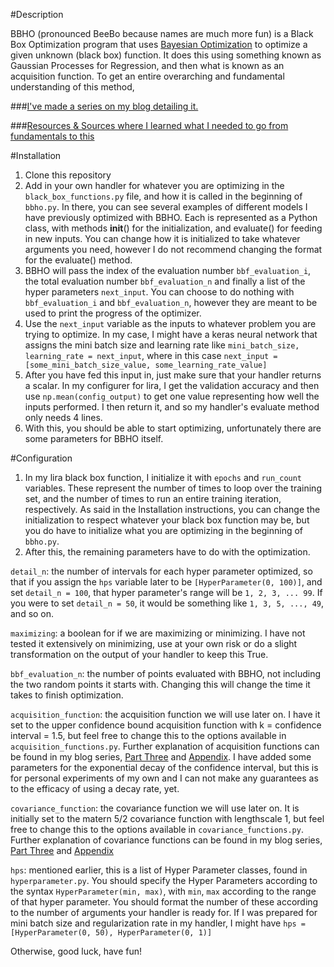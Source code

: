 #Description 

BBHO (pronounced BeeBo because names are much more fun) is a Black Box Optimization program that uses [Bayesian Optimization](https://arxiv.org/pdf/1206.2944.pdf) to optimize a given unknown (black box) function. It does this using something known as Gaussian Processes for Regression, and then what is known as an acquisition function. To get an entire overarching and fundamental understanding of this method, 

###[I've made a series on my blog detailing it.](https://dark-element.com/2016/10/10/bayesian-optimization-of-black-box-functions/)

###[Resources & Sources where I learned what I needed to go from fundamentals to this](https://dark-element.com/2016/10/14/bayesian-optimization-of-black-box-functions-appendix-and-sources-resources/#resources-sources)


#Installation 

1. Clone this repository
2. Add in your own handler for whatever you are optimizing in the `black_box_functions.py` file, and how it is called in the beginning of `bbho.py`. In there, you can see several examples of different models I have previously optimized with BBHO. Each is represented as a Python class, with methods __init__() for the initialization, and evaluate() for feeding in new inputs. You can change how it is initialized to take whatever arguments you need, however I do not recommend changing the format for the evaluate() method. 
3. BBHO will pass the index of the evaluation number `bbf_evaluation_i`, the total evaluation number `bbf_evaluation_n` and finally a list of the hyper parameters `next_input`. You can choose to do nothing with `bbf_evaluation_i` and `bbf_evaluation_n`, however they are meant to be used to print the progress of the optimizer. 
4. Use the `next_input` variable as the inputs to whatever problem you are trying to optimize. In my case, I might have a keras neural network that assigns the mini batch size and learning rate like `mini_batch_size, learning_rate = next_input`, where in this case `next_input = [some_mini_batch_size_value, some_learning_rate_value]`
5. After you have fed this input in, just make sure that your handler returns a scalar. In my configurer for lira, I get the validation accuracy and then use `np.mean(config_output)` to get one value representing how well the inputs performed. I then return it, and so my handler's evaluate method only needs 4 lines.
6. With this, you should be able to start optimizing, unfortunately there are some parameters for BBHO itself.

#Configuration

1. In my lira black box function, I initialize it with `epochs` and `run_count` variables. These represent the number of times to loop over the training set, and the number of times to run an entire training iteration, respectively. As said in the Installation instructions, you can change the initialization to respect whatever your black box function may be, but you do have to initialize what you are optimizing in the beginning of `bbho.py`.
2. After this, the remaining parameters have to do with the optimization. 

`detail_n`: the number of intervals for each hyper parameter optimized, so that if you assign the `hps` variable later to be `[HyperParameter(0, 100)]`, and set `detail_n = 100`, that hyper parameter's range will be `1, 2, 3, ... 99`. If you were to set `detail_n = 50`, it would be something like `1, 3, 5, ..., 49`, and so on.

`maximizing`: a boolean for if we are maximizing or minimizing. I have not tested it extensively on minimizing, use at your own risk or do a slight transformation on the output of your handler to keep this True.

`bbf_evaluation_n`: the number of points evaluated with BBHO, not including the two random points it starts with. Changing this will change the time it takes to finish optimization.

`acquisition_function`: the acquisition function we will use later on. I have it set to the upper confidence bound acquisition function with k = confidence interval = 1.5, but feel free to change this to the options available in `acquisition_functions.py`. Further explanation of acquisition functions can be found in my blog series, [Part Three](https://dark-element.com/2016/10/13/bayesian-optimization-of-black-box-functions-part-3/) and [Appendix](https://dark-element.com/2016/10/14/bayesian-optimization-of-black-box-functions-appendix-and-sources-resources/). I have added some parameters for the exponential decay of the confidence interval, but this is for personal experiments of my own and I can not make any guarantees as to the efficacy of using a decay rate, yet.

`covariance_function`: the covariance function we will use later on. It is initially set to the matern 5/2 covariance function with lengthscale 1, but feel free to change this to the options available in `covariance_functions.py`. Further explanation of covariance functions can be found in my blog series, [Part Three](https://dark-element.com/2016/10/13/bayesian-optimization-of-black-box-functions-part-3/) and [Appendix](https://dark-element.com/2016/10/14/bayesian-optimization-of-black-box-functions-appendix-and-sources-resources/)

`hps`: mentioned earlier, this is a list of Hyper Parameter classes, found in `hyperparameter.py`. You should specify the Hyper Parameters according to the syntax `HyperParameter(min, max)`, with `min`, `max` according to the range of that hyper parameter. You should format the number of these according to the number of arguments your handler is ready for. If I was prepared for mini batch size and regularization rate in my handler, I might have `hps = [HyperParameter(0, 50), HyperParameter(0, 1)]` 



Otherwise, good luck, have fun!

